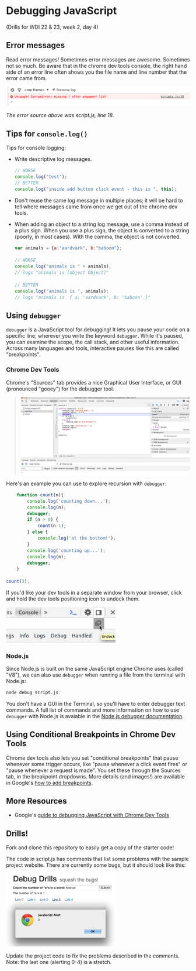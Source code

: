 # Debugging JavaScript

(Drills for WDI 22 & 23, week 2, day 4)

## Error messages

Read error messages! Sometimes error messages are awesome. Sometimes not so much.  Be aware that in the chrome dev tools console, the right hand side of an error line often shows you the file name and line number that the error came from.

![erorr message in chrome dev tools console](img/error.png)  

_The error source above was script.js, line 18._

## Tips for `console.log()`

Tips for console logging:

* Write descriptive log messages.

	```js
	// WORSE
	console.log("test");
	// BETTER
	console.log("inside add button click event - this is ", this);
	```
* Don't reuse the same log message in multiple places; it will be hard to tell where messages came from once we get out of the chrome dev tools.  
* When adding an object to a string log message, use a comma instead of a plus sign.  When you use a plus sign, the object is converted to a string (poorly, in most cases). With the comma, the object is not converted. 

	```js
	var animals = {a:"aardvark", b:"baboon"};
	
	// WORSE
	console.log("animals is " + animals);
	// logs "animals is [object Object]"
	
	// BETTER
	console.log("animals is ", animals);
	// logs "animals is  { a: 'aardvark', b: 'baboon' }"
	```
		
	
## Using `debugger` 

`debugger` is a JavaScript tool for debugging! It lets you pause your code on a specific line, wherever you write the keyword `debugger`. While it's paused, you can examine the scope, the call stack, and other useful information.  Across many languages and tools, interactive pauses like this are called "breakpoints".


### Chrome Dev Tools

Chrome's "Sources" tab provides a nice Graphical User Interface, or GUI (pronounced "gooey") for the debugger tool. 


> ![chrome dev tools sources tab](img/sources.png)

Here's an example you can use to explore recursion with `debugger`:

```js
	function count(n){
	    console.log('counting down...');
	    console.log(n);
	    debugger;
	    if (n > 0) {
	        count(n-1);
	    } else {
	        console.log('at the bottom!');
	    }
	    console.log('counting up...');
	    console.log(n);
	    debugger;
	}

count(3);
```

If you'd like your dev tools in a separate window from your browser, click and hold the dev tools positioning icon to undock them.  

<img src="img/undock.png" width="300px" alt="dev tools positioning">



### Node.js

Since Node.js is built on the same JavaScript engine Chrome uses (called "V8"), we can also use `debugger` when running a file from the terminal with Node.js:

```bash
node debug script.js
```

You don't have a GUI in the Terminal, so you'll have to enter debugger text commands. A full list of commands and more information on how to use `debugger` with Node.js is avaiable in the <a href="https://nodejs.org/api/debugger.html" target="_blank">Node.js debugger documentation</a>.

## Using Conditional Breakpoints in Chrome Dev Tools

Chrome dev tools also lets you set "conditional breakpoints" that pause whenever some trigger occurs, like "pause whenever a click event fires" or "pause whenever a request is made". You set these through the Sources tab, in the breakpoint dropdowns.  More details (and images!) are available in Google's <a href="https://developers.google.com/web/tools/javascript/breakpoints/add-breakpoints?hl=en#create-conditional-breakpoints" target="_blank">how to add breakpoints</a>.

## More Resources

* Google's <a href="https://developers.google.com/web/tools/javascript/index?hl=en" target="_blank">guide to debugging JavaScript with Chrome Dev Tools</a>


## Drills!


Fork and clone this repository to easily get a copy of the starter code!

The code in script.js has comments that list some problems with the sample project website. There are currently some bugs, but it should look like this:

<img src="img/result.png" width="60%" alt="count es and link a lot site screenshot">

Update the project code to fix the problems described in the comments. Note: the last one (alerting 0-4) is a stretch.
